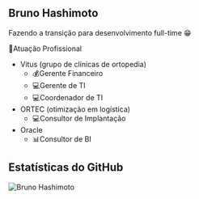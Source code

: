 ## Bruno Hashimoto
Fazendo a transição para desenvolvimento full-time 😁

🏢Atuação Profissional
* Vitus (grupo de clínicas de ortopedia)
  * 💰Gerente Financeiro
  * 💻Gerente de TI
  * 💻Coordenador de TI
* ORTEC (otimização em logística)
  * 💻Consultor de Implantação
* Oracle
  * 📊Consultor de BI

## Estatísticas do GitHub
![Bruno Hashimoto](https://github-readme-stats.vercel.app/api?username=bhashimoto&show_icons=true&theme=transparent)
